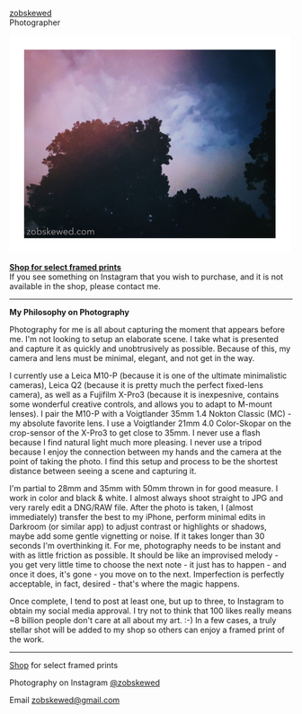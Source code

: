 [zobskewed](http://zobskewed.com)
<br />
Photographer

<!--![colorful_trees_and_sky_small.jpg](colorful_trees_and_sky_small.jpg)-->
<img src="colorful_trees_and_sky_small.jpg" width="500" />

<b>[Shop for select framed prints](http://shop.zobskewed.com/)</b>
<br />
If you see something on Instagram that you wish to purchase, and it is not available in the shop, please contact me.

<hr />

<b>My Philosophy on Photography</b>

Photography for me is all about capturing the moment that appears before me. I'm not looking to setup an elaborate scene. I take what is presented and capture it as quickly and unobtrusively as possible. Because of this, my camera and lens must be minimal, elegant, and not get in the way.

I currently use a Leica M10-P (because it is one of the ultimate minimalistic cameras), Leica Q2 (because it is pretty much the perfect fixed-lens camera), as well as a Fujifilm X-Pro3 (because it is inexpesnive, contains some wonderful creative controls, and allows you to adapt to M-mount lenses). I pair the M10-P with a Voigtlander 35mm 1.4 Nokton Classic (MC) - my absolute favorite lens. I use a Voigtlander 21mm 4.0 Color-Skopar on the crop-sensor of the X-Pro3 to get close to 35mm. I never use a flash because I find natural light much more pleasing. I never use a tripod because I enjoy the connection between my hands and the camera at the point of taking the photo. I find this setup and process to be the shortest distance between seeing a scene and capturing it.

I'm partial to 28mm and 35mm with 50mm thrown in for good measure. I work in color and black & white. I almost always shoot straight to JPG and very rarely edit a DNG/RAW file. After the photo is taken, I (almost immediately) transfer the best to my iPhone, perform minimal edits in Darkroom (or similar app) to adjust contrast or highlights or shadows, maybe add some gentle vignetting or noise. If it takes longer than 30 seconds I'm overthinking it. For me, photography needs to be instant and with as little friction as possible. It should be like an improvised melody - you get very little time to choose the next note - it just has to happen - and once it does, it's gone - you move on to the next. Imperfection is perfectly acceptable, in fact, desired - that's where the magic happens.

Once complete, I tend to post at least one, but up to three, to Instagram to obtain my social media approval. I try not to think that 100 likes really means ~8 billion people don't care at all about my art. :-) In a few cases, a truly stellar shot will be added to my shop so others can enjoy a framed print of the work.

<hr />

[Shop](http://shop.zobskewed.com/) for select framed prints

Photography on Instagram [@zobskewed](http://instagram.zobskewed.com/)

Email [zobskewed@gmail.com](mailto:zobskewed@gmail.com)

<!--
[Visit Amazon](https://www.amazon.com/?&_encoding=UTF8&tag=zobskewed-20&linkCode=ur2&linkId=89d99b8bc966b26db86a1e808a43a895&camp=1789&creative=9325)
-->
